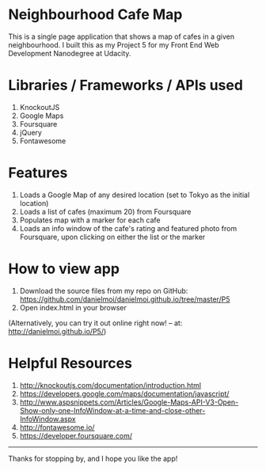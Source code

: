 # Neighbourhood Cafe Map

This is a single page application that shows a map of cafes in a given neighbourhood. I built this as my Project 5 for my Front End Web Development Nanodegree at Udacity.

# Libraries / Frameworks / APIs used
1. KnockoutJS
2. Google Maps
3. Foursquare
4. jQuery
5. Fontawesome


# Features
1. Loads a Google Map of any desired location (set to Tokyo as the initial location)
2. Loads a list of cafes (maximum 20) from Foursquare
3. Populates map with a marker for each cafe
4. Loads an info window of the cafe's rating and featured photo from Foursquare, upon clicking on either the list or the marker


# How to view app
1. Download the source files from my repo on GitHub: https://github.com/danielmoi/danielmoi.github.io/tree/master/P5
2. Open index.html in your browser

(Alternatively, you can try it out online right now! – at: http://danielmoi.github.io/P5/)

# Helpful Resources
1. http://knockoutjs.com/documentation/introduction.html
2. https://developers.google.com/maps/documentation/javascript/
3. http://www.aspsnippets.com/Articles/Google-Maps-API-V3-Open-Show-only-one-InfoWindow-at-a-time-and-close-other-InfoWindow.aspx
4. http://fontawesome.io/
5. https://developer.foursquare.com/

----

Thanks for stopping by, and I hope you like the app!